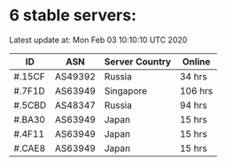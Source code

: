 # 6 stable servers:

Latest update at: Mon Feb 03 10:10:10 UTC 2020

| ID | ASN | Server Country | Online |
| -- | --- | -------------- | ------ |
| #.15CF | AS49392 | Russia | 34 hrs |
| #.7F1D | AS63949 | Singapore | 106 hrs |
| #.5CBD | AS48347 | Russia | 94 hrs |
| #.BA30 | AS63949 | Japan | 15 hrs |
| #.4F11 | AS63949 | Japan | 15 hrs |
| #.CAE8 | AS63949 | Japan | 15 hrs |

